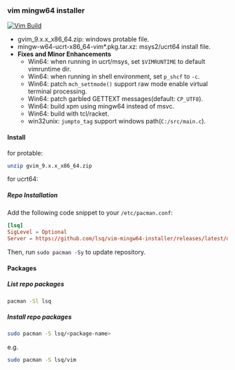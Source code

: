 ### vim mingw64 installer 
[![Vim Build](https://github.com/lsq/vim-mingw64-installer/actions/workflows/vim-build.yml/badge.svg)](https://github.com/lsq/vim-mingw64-installer/actions/workflows/vim-build.yml)

- gvim_9.x.x_x86_64.zip: windows protable file.
- mingw-w64-ucrt-x86_64-vim*.pkg.tar.xz: msys2/ucrt64 install file.
- **Fixes and Minor Enhancements**
  - Win64: when running in ucrt/msys, set `$VIMRUNTIME` to default vimruntime dir.
  - Win64: when running in shell environment, set `p_shcf` to `-c`.
  - Win64: patch `mch_settmode()` support raw mode enable virtual terminal processing.
  - Win64: patch garbled GETTEXT messages(default: `CP_UTF8`).
  - Win64: build xpm using mingw64 instead of msvc.
  - Win64: build with tcl/racket.
  - win32unix: `jumpto_tag` support windows path(`C:/src/main.c`).

#### Install

for protable:

```bash
unzip gvim_9.x.x_x86_64.zip
```

for ucrt64:

##### Repo Installation

Add the following code snippet to your `/etc/pacman.conf`:

```conf
[lsq]
SigLevel = Optional
Server = https://github.com/lsq/vim-mingw64-installer/releases/latest/download
```

Then, run `sudo pacman -Sy` to update repository.

#### Packages

##### List repo packages

```bash
pacman -Sl lsq
```

##### Install repo packages

```bash
sudo pacman -S lsq/<package-name>
```

e.g.
```bash
sudo pacman -S lsq/vim
```
